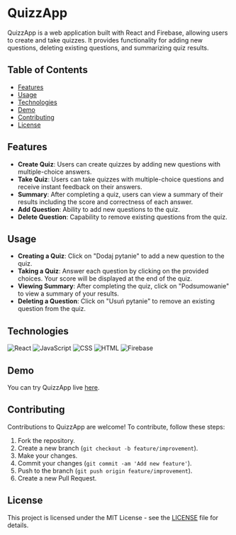 # QuizzApp

QuizzApp is a web application built with React and Firebase, allowing users to create and take quizzes. It provides functionality for adding new questions, deleting existing questions, and summarizing quiz results.

## Table of Contents

- [Features](#features)
- [Usage](#usage)
- [Technologies](#technologies)
- [Demo](#demo)
- [Contributing](#contributing)
- [License](#license)

## Features

- **Create Quiz**: Users can create quizzes by adding new questions with multiple-choice answers.
- **Take Quiz**: Users can take quizzes with multiple-choice questions and receive instant feedback on their answers.
- **Summary**: After completing a quiz, users can view a summary of their results including the score and correctness of each answer.
- **Add Question**: Ability to add new questions to the quiz.
- **Delete Question**: Capability to remove existing questions from the quiz.

## Usage

- **Creating a Quiz**: Click on "Dodaj pytanie" to add a new question to the quiz.
- **Taking a Quiz**: Answer each question by clicking on the provided choices. Your score will be displayed at the end of the quiz.
- **Viewing Summary**: After completing the quiz, click on "Podsumowanie" to view a summary of your results.
- **Deleting a Question**: Click on "Usuń pytanie" to remove an existing question from the quiz.

## Technologies

![React](https://img.shields.io/badge/-React-61DAFB?logo=react&logoColor=white)
![JavaScript](https://img.shields.io/badge/-JavaScript-F7DF1E?logo=javascript&logoColor=black)
![CSS](https://img.shields.io/badge/-CSS-1572B6?logo=css3&logoColor=white)
![HTML](https://img.shields.io/badge/-HTML-E34F26?logo=html5&logoColor=white)
![Firebase](https://img.shields.io/badge/-Firebase-FFCA28?logo=firebase&logoColor=black)

## Demo

You can try QuizzApp live [here](https://quizzcreator.netlify.app).

## Contributing

Contributions to QuizzApp are welcome! To contribute, follow these steps:

1. Fork the repository.
2. Create a new branch (`git checkout -b feature/improvement`).
3. Make your changes.
4. Commit your changes (`git commit -am 'Add new feature'`).
5. Push to the branch (`git push origin feature/improvement`).
6. Create a new Pull Request.

## License

This project is licensed under the MIT License - see the [LICENSE](LICENSE) file for details.
